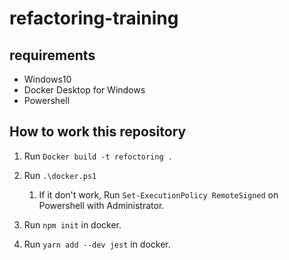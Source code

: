 # refactoring-training
## requirements
- Windows10
- Docker Desktop for Windows
- Powershell

## How to work this repository

1. Run `Docker build -t refoctoring .`

2. Run `.\docker.ps1`

    1. If it don't work, Run `Set-ExecutionPolicy RemoteSigned` on Powershell with Administrator.

3. Run `npm init` in docker.

4. Run `yarn add --dev jest` in docker.
